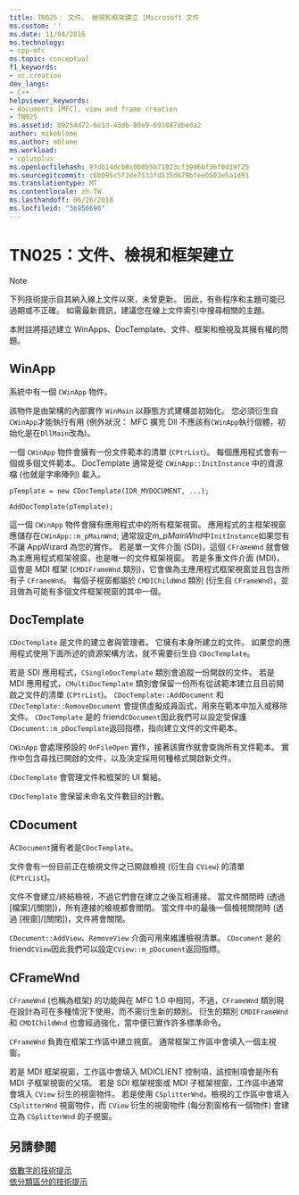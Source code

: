 ```yaml
---
title: TN025： 文件、 檢視和框架建立 |Microsoft 文件
ms.custom: ''
ms.date: 11/04/2016
ms.technology:
- cpp-mfc
ms.topic: conceptual
f1_keywords:
- vc.creation
dev_langs:
- C++
helpviewer_keywords:
- documents [MFC], view and frame creation
- TN025
ms.assetid: 09254d72-6e1d-43db-80e9-693887dbeda2
author: mikeblome
ms.author: mblome
ms.workload:
- cplusplus
ms.openlocfilehash: 97db14dcb8c0b8b5b71823cf39d6bf36f0d19f25
ms.sourcegitcommit: c6b095c5f3de7533fd535d679bfee0503e5a1d91
ms.translationtype: MT
ms.contentlocale: zh-TW
ms.lasthandoff: 06/26/2018
ms.locfileid: "36956690"
---
```

# <a name="tn025-document-view-and-frame-creation"></a>TN025：文件、檢視和框架建立
> [!NOTE]
>  下列技術提示自其納入線上文件以來，未曾更新。 因此，有些程序和主題可能已過期或不正確。 如需最新資訊，建議您在線上文件索引中搜尋相關的主題。  
  
 本附註將描述建立 WinApps、DocTemplate、文件、框架和檢視及其擁有權的問題。  
  
## <a name="winapp"></a>WinApp  
 系統中有一個 `CWinApp` 物件。  
  
 該物件是由架構的內部實作 `WinMain` 以靜態方式建構並初始化。 您必須衍生自`CWinApp`才能執行有用 (例外狀況： MFC 擴充 Dll 不應該有`CWinApp`執行個體，初始化是在`DllMain`改為)。  
  
 一個 `CWinApp` 物件會擁有一份文件範本的清單 (`CPtrList`)。 每個應用程式會有一個或多個文件範本。 DocTemplate 通常是從 `CWinApp::InitInstance` 中的資源檔 (也就是字串陣列) 載入。  
  
```  
pTemplate = new CDocTemplate(IDR_MYDOCUMENT, ...);

AddDocTemplate(pTemplate);
```  
  
 這一個 `CWinApp` 物件會擁有應用程式中的所有框架視窗。 應用程式的主框架視窗應儲存在`CWinApp::m_pMainWnd`; 通常設定*m_pMainWnd*中`InitInstance`如果您有不讓 AppWizard 為您的實作。 若是單一文件介面 (SDI)，這個 `CFrameWnd` 就會做為主應用程式框架視窗，也是唯一的文件框架視窗。 若是多重文件介面 (MDI)，這會是 MDI 框架 (`CMDIFrameWnd` 類別)，它會做為主應用程式框架視窗並且包含所有子 `CFrameWnd`。 每個子視窗都屬於 `CMDIChildWnd` 類別 (衍生自 `CFrameWnd`)，並且做為可能有多個文件框架視窗的其中一個。  
  
## <a name="doctemplates"></a>DocTemplate  
 `CDocTemplate` 是文件的建立者與管理者。 它擁有本身所建立的文件。 如果您的應用程式使用下面所述的資源架構方法，就不需要衍生自 `CDocTemplate`。  
  
 若是 SDI 應用程式，`CSingleDocTemplate` 類別會追蹤一份開啟的文件。 若是 MDI 應用程式，`CMultiDocTemplate` 類別會保留一份所有從該範本建立且目前開啟之文件的清單 (`CPtrList`)。 `CDocTemplate::AddDocument` 和 `CDocTemplate::RemoveDocument` 會提供虛擬成員函式，用來在範本中加入或移除文件。 `CDocTemplate` 是的 friend`CDocument`因此我們可以設定受保護`CDocument::m_pDocTemplate`返回指標，指向建立文件的文件範本。  
  
 `CWinApp` 會處理預設的 `OnFileOpen` 實作，接著該實作就會查詢所有文件範本。 實作中包含尋找已開啟的文件，以及決定採用何種格式開啟新文件。  
  
 `CDocTemplate` 會管理文件和框架的 UI 繫結。  
  
 `CDocTemplate` 會保留未命名文件數目的計數。  
  
## <a name="cdocument"></a>CDocument  
 A`CDocument`擁有者是`CDocTemplate`。  
  
 文件會有一份目前正在檢視文件之已開啟檢視 (衍生自 `CView`) 的清單 (`CPtrList`)。  
  
 文件不會建立/終結檢視，不過它們會在建立之後互相連接。 當文件關閉時 (透過 [檔案]/[關閉])，所有連接的檢視都會關閉。 當文件中的最後一個檢視關閉時 (透過 [視窗]/[關閉])，文件將會關閉。  
  
 `CDocument::AddView`、`RemoveView` 介面可用來維護檢視清單。 `CDocument` 是的 friend`CView`因此我們可以設定`CView::m_pDocument`返回指標。  
  
## <a name="cframewnd"></a>CFrameWnd  
 `CFrameWnd` (也稱為框架) 的功能與在 MFC 1.0 中相同，不過，`CFrameWnd` 類別現在設計為可在多種情況下使用，而不需衍生新的類別。 衍生的類別 `CMDIFrameWnd` 和 `CMDIChildWnd` 也會經過強化，當中便已實作許多標準命令。  
  
 `CFrameWnd` 負責在框架工作區中建立視窗。 通常框架工作區中會填入一個主視窗。  
  
 若是 MDI 框架視窗，工作區中會填入 MDICLIENT 控制項，該控制項會是所有 MDI 子框架視窗的父項。 若是 SDI 框架視窗或 MDI 子框架視窗，工作區中通常會填入 `CView` 衍生的視窗物件。 若是使用 `CSplitterWnd`，檢視的工作區中會填入 `CSplitterWnd` 視窗物件，而 `CView` 衍生的視窗物件 (每分割窗格有一個物件) 會建立為 `CSplitterWnd` 的子視窗。  
  
## <a name="see-also"></a>另請參閱  
 [依數字的技術提示](../mfc/technical-notes-by-number.md)   
 [依分類區分的技術提示](../mfc/technical-notes-by-category.md)

